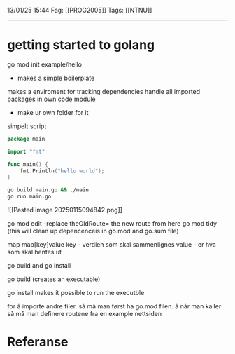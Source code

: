 13/01/25 15:44
Fag: [[PROG2005]]
Tags: [[NTNU]]
___
# getting started to golang

go mod init example/hello

- makes a simple boilerplate

makes a enviroment for tracking dependencies
handle all imported packages in own code module
- make ur own folder for it




simpelt script
```go
package main

import "fmt"

func main() {
    fmt.Println("hello world");
}
```

```bash
go build main.go && ./main
go run main.go
```


![[Pasted image 20250115094842.png]]

go mod edit -replace theOldRoute= the new route from here
go mod tidy (this will clean up depencenceis in go.mod and go.sum file)


map
map[key]value
key - verdien som skal sammenlignes
value - er hva som skal hentes ut

go build and go install

go build (creates an executable)

go install makes it possible to run the executble 


for å importe andre filer. så må man først ha go.mod filen.
å når man kaller så må man definere routene fra en example nettsiden



# Referanse
